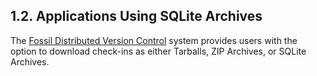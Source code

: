 ## 1\.2\. Applications Using SQLite Archives



The [Fossil Distributed Version Control](https://fossil-scm.org/) system
provides users with the option to download check\-ins as either Tarballs,
ZIP Archives, or SQLite Archives.


